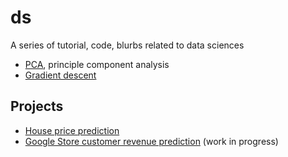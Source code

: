 # ds

A series of tutorial, code, blurbs related to data sciences

- [PCA](./pca.ipynb), principle component analysis
- [Gradient descent](./Gradient_descent.ipynb)

## Projects
- [House price prediction](./House_price_prediction.ipynb)
- [Google Store customer revenue prediction](./GA_customer_revenue.ipynb) (work in progress)
